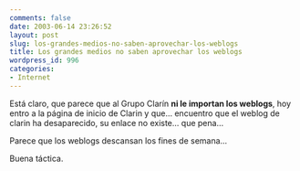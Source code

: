 ```yaml
---
comments: false
date: 2003-06-14 23:26:52
layout: post
slug: los-grandes-medios-no-saben-aprovechar-los-weblogs
title: Los grandes medios no saben aprovechar los weblogs
wordpress_id: 996
categories:
- Internet
---
```


Está claro, que parece que al Grupo Clarín **ni le importan los weblogs**, hoy entro a la página de inicio de Clarin y que… encuentro que el weblog de clarin ha desaparecido, su enlace no existe… que pena…





Parece que los weblogs descansan los fines de semana…





Buena táctica.




 
